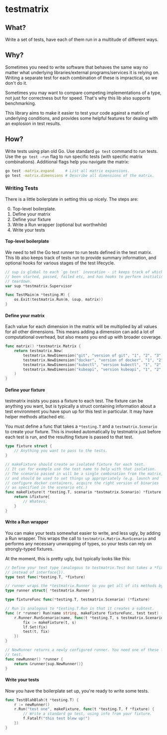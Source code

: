 # testmatrix

## What?

Write a set of tests, have each of them run in a multitude of different ways.

## Why?

Sometimes you need to write software that behaves the same way no matter what underlying
libraries/external programs/services it is relying on. Writing a separate test for
each combination of these is impractical, so we don't do it.

Sometimes you may want to compare competing implementations of a type, not just for
correctness but for speed. That's why this lib also supports benchmarking.

This library aims to make it easier to test your code against a matrix of underlying
conditions, and provides some helpful features for dealing with an explosion in test
results.

## How?

Write tests using plan old Go. Use standard `go test` command to run tests.
Use the `go test -run` flag to run specific tests (with specific matrix combinations).
Additional flags help you navigate the matrix:

```sh
go test -matrix.expand     # List all matrix expansions.
go test -matrix.dimensions # Describe all dimensions of the matrix.
```

### Writing Tests

There is a little boilerplate in setting this up nicely. The steps are:

0. Top-level boilerplate.
1. Define your matrix
2. Define your fixture
3. Write a Run wrapper (optional but worthwhile)
4. Write your tests

#### Top-level boilerplate

We need to tell the Go test runner to run tests defined in the test matrix.
This lib also keeps track of tests run to provide summary information, and optional
hooks for various stages of the test lifecycle.

```go
// sup is global to each `go test` invocation - it keeps track of which tests have
// been started, passed, failed etc, and has hooks to perform initialisation and
// teardown.
var sup *testmatrix.Supervisor

func TestMain(m *testing.M) {
	os.Exit(testmatrix.Run(m, &sup, matrix))
}
```


#### Define your matrix

Each value for each dimension in the matrix will be multiplied by all values for all
other dimensions.
This means adding a dimension can add a lot of computational overhead, but also
means you end up with broader coverage.

```go
func matrix() *testmatrix.Matrix {
	return testmatrix.New(
		testmatrix.NewDimension("git", "version of git", "1", "2", "3"),
		testmatrix.NewDimension("docker", "version of docker", "1", "2", "3"),
		testmatrix.NewDimension("kubectl", "version kubectl", "1", "2", "3"),
		testmatrix.NewDimension("kubeapi", "version kubeapi", "1", "2", "3"),
	)
}
```

#### Define your fixture

testmatrix insists you pass a fixture to each test. The fixture can be anything
you want, but is typically a struct containing information about a test environment
you have spun up for this test in particular. It may have helper methods attached etc.

You must define a func that takes a `*testing.T` and a `testmatrix.Scenario` to create
your fixture. This is invoked automatically by testmatrix just before each test is run,
and the resulting fixture is passed to that test.

```go
type fixture struct {
	// Anything you want to pass to the tests.
}

// makeFixture should create an isolated fixture for each test.
// It can for example use the test name to help with that isolation.
// The scenario passed in will be a single combination from the matrix,
// and should be used to set things up appropriately (e.g. launch and
// configure docker containers, acquire the right version of binaries
// as specified in the scenario etc.)
func makeFixture(t *testing.T, scenario *testmatrix.Scenario) *fixture {
	return &fixture{
		// Whatevs.
	}
}
```

#### Write a Run wrapper

You can make your tests somewhat easier to write, and less ugly, by
adding a Run wrapper. This wraps the call to `testmatrix.Matrix.RunScenario` and
performs any necessary unwrapping of types, so your tests can rely on strongly-typed
fixtures.

At the moment, this is pretty ugly, but typically looks like this:

```go
// Define your test type (analogous to testmatrix.Test but takes a *fixture
// instead of interface{}).
type test func(*testing.T, *fixture)

// runner wraps the *testmatrix.Runner so you get all of its methods by default.
type runner struct{ *testmatrix.Runner }

type fixtureFunc func(*testing.T, testmatrix.Scenario) (*fixture)

// Run is analogous to *testing.T.Run in that it creates a subtest.
func (r *runner) Run(name string, makeFixture fixtureFunc, test test) {
	r.Runner.RunScenario(name, func(t *testing.T, s testmatrix.Scenario, lf *testmatrix.LateFixture) {
		fix := makeFixture(t, s)
		lf.Set(fix)
		test(t, fix)
	})
}

// NewRunner returns a newly configured runner. You need one of these for each top-level
// test.
func newRunner() *runner {
	return &runner{sup.NewRunner()}
}
```

#### Write your tests

Now you have the boilerplate set up, you're ready to write some tests.

```go
func TestBlahBlah(t *testing.T) {
	r := newRunner()
	r.Run("test one", makeFixture, func(t *testing.T, f *fixture) {
		// Write a standard go test, using info from your fixture.
		f.Fatalf("this test blew up!")
	})
}
```
